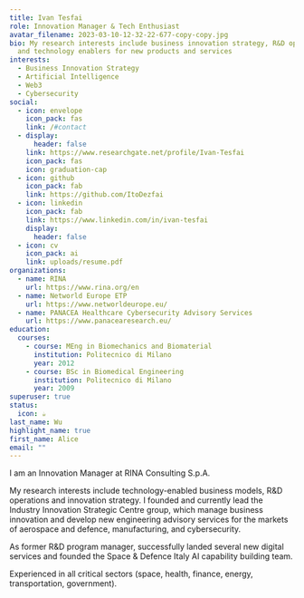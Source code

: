```yaml
---
title: Ivan Tesfai
role: Innovation Manager & Tech Enthusiast
avatar_filename: 2023-03-10-12-32-22-677-copy-copy.jpg
bio: My research interests include business innovation strategy, R&D operations
  and technology enablers for new products and services
interests:
  - Business Innovation Strategy
  - Artificial Intelligence
  - Web3
  - Cybersecurity
social:
  - icon: envelope
    icon_pack: fas
    link: /#contact
  - display:
      header: false
    link: https://www.researchgate.net/profile/Ivan-Tesfai
    icon_pack: fas
    icon: graduation-cap
  - icon: github
    icon_pack: fab
    link: https://github.com/ItoDezfai
  - icon: linkedin
    icon_pack: fab
    link: https://www.linkedin.com/in/ivan-tesfai
    display:
      header: false
  - icon: cv
    icon_pack: ai
    link: uploads/resume.pdf
organizations:
  - name: RINA
    url: https://www.rina.org/en
  - name: Networld Europe ETP
    url: https://www.networldeurope.eu/
  - name: PANACEA Healthcare Cybersecurity Advisory Services
    url: https://www.panacearesearch.eu/
education:
  courses:
    - course: MEng in Biomechanics and Biomaterial
      institution: Politecnico di Milano
      year: 2012
    - course: BSc in Biomedical Engineering
      institution: Politecnico di Milano
      year: 2009
superuser: true
status:
  icon: ☕️
last_name: Wu
highlight_name: true
first_name: Alice
email: ""
---
```

I am an Innovation Manager at RINA Consulting S.p.A. 

My research interests include technology-enabled business models, R&D operations and innovation strategy. I founded and currently lead the Industry Innovation Strategic Centre group, which manage business innovation and develop new engineering advisory services for the markets of aerospace and defence, manufacturing, and cybersecurity.

As former R&D program manager, successfully landed several new digital services and founded the Space & Defence Italy AI capability building team.

Experienced in all critical sectors (space, health, finance, energy, transportation, government).